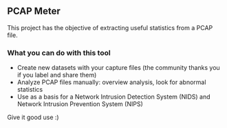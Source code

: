 ## PCAP Meter  
This project has the objective of extracting useful statistics from a PCAP file.  
  
### What you can do with this tool  
- Create new datasets with your capture files (the community thanks you if you label and share them)  
- Analyze PCAP files manually: overview analysis, look for abnormal statistics  
- Use as a basis for a Network Intrusion Detection System (NIDS) and Network Intrusion Prevention System (NIPS)  

Give it good use :)